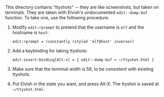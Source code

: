 This directory contains "ttyshots" -- they are like screenshots, but taken on
terminals. They are taken with Elvish's undocumented `edit:-dump-buf`
function. To take one, use the following procedure:

1.  Modify `edit:rprompt` to pretend that the username is `elf` and the
    hostname is `host`:

    ```elvish
    edit:rprompt = (constantly (styled 'elf@host' inverse))
    ```

2.  Add a keybinding for taking ttyshots:

    ```elvish
    edit:insert:binding[Alt-x] = { edit:-dump-buf > ~/ttyshot.html }
    ```

3.  Make sure that the terminal width is 58, to be consistent with existing
    ttyshots.

4.  Put Elvish in the state you want, and press Alt-X. The ttyshot is saved at
    `~/ttyshot.html`.
